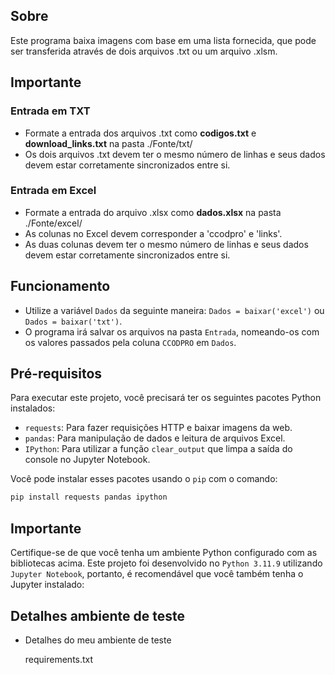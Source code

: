 ## Sobre

Este programa baixa imagens com base em uma lista fornecida, que pode ser transferida através de dois arquivos .txt ou um arquivo .xlsm.

## Importante

### Entrada em TXT

- Formate a entrada dos arquivos .txt como **codigos.txt** e **download_links.txt** na pasta ./Fonte/txt/
- Os dois arquivos .txt devem ter o mesmo número de linhas e seus dados devem estar corretamente sincronizados entre si.

### Entrada em Excel

- Formate a entrada do arquivo .xlsx como **dados.xlsx** na pasta ./Fonte/excel/
- As colunas no Excel devem corresponder a 'ccodpro' e 'links'.
- As duas colunas devem ter o mesmo número de linhas e seus dados devem estar corretamente sincronizados entre si.


## Funcionamento

- Utilize a variável `Dados` da seguinte maneira: `Dados = baixar('excel')` ou `Dados = baixar('txt')`.
- O programa irá salvar os arquivos na pasta `Entrada`, nomeando-os com os valores passados pela coluna `CCODPRO` em `Dados`.


## Pré-requisitos

Para executar este projeto, você precisará ter os seguintes pacotes Python instalados:

- `requests`: Para fazer requisições HTTP e baixar imagens da web.
- `pandas`: Para manipulação de dados e leitura de arquivos Excel.
- `IPython`: Para utilizar a função `clear_output` que limpa a saída do console no Jupyter Notebook.

Você pode instalar esses pacotes usando o `pip` com o comando:

```bash
pip install requests pandas ipython
```
## Importante

Certifique-se de que você tenha um ambiente Python configurado com as bibliotecas acima. 
Este projeto foi desenvolvido no `Python 3.11.9` utilizando `Jupyter Notebook`, portanto, é recomendável que você também tenha o Jupyter instalado:

## Detalhes ambiente de teste

- Detalhes do meu ambiente de teste

    requirements.txt

